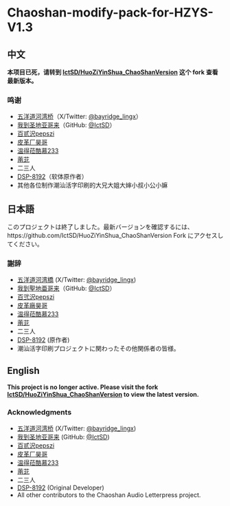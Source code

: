 # Chaoshan-modify-pack-for-HZYS-V1.3
## 中文
**本项目已死，请转到 [IctSD/HuoZiYinShua_ChaoShanVersion](https://github.com/IctSD/HuoZiYinShua_ChaoShanVersion) 这个 fork 查看最新版本。**

### 鸣谢
- [五洋道河湾桥](https://space.bilibili.com/6010845)（X/Twitter: [@bayridge_lingx](https://x.com/bayridge_lingx)）
- [我到圣地亚哥来](https://space.bilibili.com/1700510)（GitHub: [@IctSD](https://github.com/IctSD)）
- [百贰沢pepszi](https://space.bilibili.com/19888761)
- [皮革厂昊哥](https://space.bilibili.com/46850499)
- [温得菈酷慕233](https://space.bilibili.com/3546377447540815)
- [萳苝](https://space.bilibili.com/25406219)
- 二三人
- [DSP-8192](https://github.com/DSP-8192)（软体原作者）
- 其他各位制作潮汕活字印刷的大兄大姐大婶小叔小公小嫲

## 日本語
<div lang="ja">
このプロジェクトは終了しました。最新バージョンを確認するには、https://github.com/IctSD/HuoZiYinShua_ChaoShanVersion Fork にアクセスしてください。
  
### 謝辞  
- [五洋道河湾橋](https://space.bilibili.com/6010845) (X/Twitter: [@bayridge_lingx](https://x.com/bayridge_lingx))
- [我到聖地亜哥来](https://space.bilibili.com/1700510)（GitHub: [@IctSD](https://github.com/IctSD)）
- [百弐沢pepszi](https://space.bilibili.com/19888761)  
- [皮革廠昊哥](https://space.bilibili.com/46850499)  
- [温得菈酷慕233](https://space.bilibili.com/3546377447540815)  
- [萳苝](https://space.bilibili.com/25406219)  
- 二三人
- [DSP-8192](https://github.com/DSP-8192) (原作者)  
- 潮汕活字印刷プロジェクトに関わったその他関係者の皆様。</div>

## English
**This project is no longer active. Please visit the fork [IctSD/HuoZiYinShua_ChaoShanVersion](https://github.com/IctSD/HuoZiYinShua_ChaoShanVersion) to view the latest version.**

### Acknowledgments  
- [五洋道河湾桥](https://space.bilibili.com/6010845) (X/Twitter: [@bayridge_lingx](https://x.com/bayridge_lingx))
- [我到圣地亚哥来](https://space.bilibili.com/1700510) (GitHub: [@IctSD](https://github.com/IctSD))
- [百贰沢pepszi](https://space.bilibili.com/19888761)  
- [皮革厂昊哥](https://space.bilibili.com/46850499)  
- [温得菈酷慕233](https://space.bilibili.com/3546377447540815)  
- [萳苝](https://space.bilibili.com/25406219)  
- 二三人
- [DSP-8192](https://github.com/DSP-8192) (Original Developer)  
- All other contributors to the Chaoshan Audio Letterpress project.  

